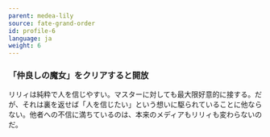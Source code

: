 ```yaml
---
parent: medea-lily
source: fate-grand-order
id: profile-6
language: ja
weight: 6
---
```


### 「仲良しの魔女」をクリアすると開放

リリィは純粋で人を信じやすい。マスターに対しても最大限好意的に接する。だが、それは裏を返せば「人を信じたい」という想いに駆られていることに他ならない。他者への不信に満ちているのは、本来のメディアもリリィも変わらないのだ。
